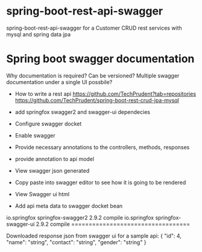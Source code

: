 # spring-boot-rest-api-swagger
spring-boot-rest-api-swagger for a Customer CRUD rest services with mysql and spring data jpa


Spring boot swagger documentation
=================================
Why documentation is required?
Can be versioned?
Multiple swagger documentation under a single UI possbile?

- How to write a rest api
https://github.com/TechPrudent?tab=repositories
	https://github.com/TechPrudent/spring-boot-rest-crud-jpa-mysql
	
- add springfox swagger2 and swagger-ui dependecies
- Configure swagger docket
- Enable swagger
- Provide necessary annotations to the controllers, methods, responses
- provide annotation to api model
- View swagger json generated
- Copy paste into swagger editor to see how it is going to be rendered
- View Swagger ui html
- Add api meta data to swagger docket bean

<dependency>
    <groupId>io.springfox</groupId>
    <artifactId>springfox-swagger2</artifactId>
    <version>2.9.2</version>
    <scope>compile</scope>
</dependency>

<dependency>
    <groupId>io.springfox</groupId>
    <artifactId>springfox-swagger-ui</artifactId>
    <version>2.9.2</version>
    <scope>compile</scope>
</dependency>
==================================

Downloaded response json from swagger ui for a sample api:
{
  "id": 4,
  "name": "string",
  "contact": "string",
  "gender": "string"
}
